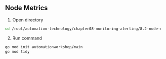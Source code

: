 ## Node Metrics


1. Open directory 
```bash
cd /root/automation-technology/chapter08-monitoring-alerting/8.2-node-metrics
```

2. Run command
```bash
go mod init automationworkshop/main
go mod tidy
```